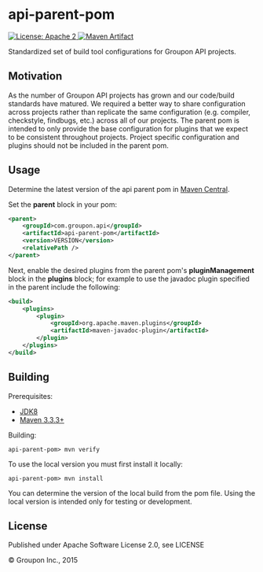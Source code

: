 api-parent-pom
==============

<a href="https://raw.githubusercontent.com/groupon/api-parent-pom/master/LICENSE">
    <img src="https://img.shields.io/hexpm/l/plug.svg"
         alt="License: Apache 2">
</a>
<a href="http://search.maven.org/#search%7Cga%7C1%7Cg%3A%22com.groupon.api%22%20a%3A%22api-parent-pom%22">
    <img src="https://img.shields.io/maven-central/v/com.groupon.api/api-parent-pom.svg"
         alt="Maven Artifact">
</a>

Standardized set of build tool configurations for Groupon API projects.

Motivation
-----

As the number of Groupon API projects has grown and our code/build standards have matured.  We required a better way to share configuration across projects rather than replicate the same configuration (e.g. compiler, checkstyle, findbugs, etc.) across all of our projects.  The parent pom is intended to only provide the base configuration for plugins that we expect to be consistent throughout projects. Project specific configuration and plugins should not be included in the parent pom.

Usage
-----

Determine the latest version of the api parent pom in [Maven Central](http://search.maven.org/#search%7Cga%7C1%7Cg%3A%22com.groupon.api%22%20a%3A%22api-parent-pom%22).

Set the __parent__ block in your pom:

```xml
<parent>
    <groupId>com.groupon.api</groupId>
    <artifactId>api-parent-pom</artifactId>
    <version>VERSION</version>
    <relativePath />
</parent>
```

Next, enable the desired plugins from the parent pom's __pluginManagement__ block in the __plugins__ block; for example to use the javadoc plugin specified in the parent include the following:

```xml
<build>
    <plugins>
        <plugin>
            <groupId>org.apache.maven.plugins</groupId>
            <artifactId>maven-javadoc-plugin</artifactId>
        </plugin>
    </plugins>
</build>
```

Building
--------

Prerequisites:
* [JDK8](http://www.oracle.com/technetwork/java/javase/downloads/jdk8-downloads-2133151.html)
* [Maven 3.3.3+](http://maven.apache.org/download.cgi)

Building:

    api-parent-pom> mvn verify

To use the local version you must first install it locally:

    api-parent-pom> mvn install

You can determine the version of the local build from the pom file.  Using the local version is intended only for testing or development.

License
-------

Published under Apache Software License 2.0, see LICENSE

&copy; Groupon Inc., 2015
